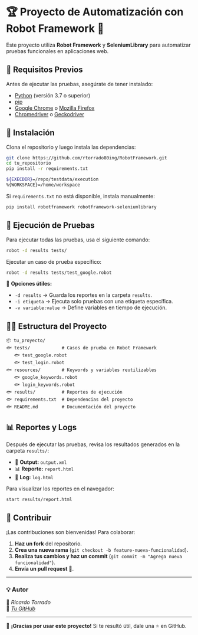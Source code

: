 # 🏆 Proyecto de Automatización con Robot Framework 🚀

Este proyecto utiliza **Robot Framework** y **SeleniumLibrary** para automatizar pruebas funcionales en aplicaciones web.

## 📌 Requisitos Previos

Antes de ejecutar las pruebas, asegúrate de tener instalado:

- [Python](https://www.python.org/) (versión 3.7 o superior)
- [pip](https://pip.pypa.io/en/stable/)
- [Google Chrome](https://www.google.com/chrome/) o [Mozilla Firefox](https://www.mozilla.org/)
- [Chromedriver](https://chromedriver.chromium.org/downloads) o [Geckodriver](https://github.com/mozilla/geckodriver/releases)

## 📝 Instalación

Clona el repositorio y luego instala las dependencias:

```sh
git clone https://github.com/rtorrado80ing/RobotFramework.git
cd tu_repositorio
pip install -r requirements.txt

${EXECDIR}=/repo/testdata/execution
%{WORKSPACE}=/home/workspace
```

Si `requirements.txt` no está disponible, instala manualmente:

```sh
pip install robotframework robotframework-seleniumlibrary
```

## 🚀 Ejecución de Pruebas

Para ejecutar todas las pruebas, usa el siguiente comando:

```sh
robot -d results tests/
```

Ejecutar un caso de prueba específico:

```sh
robot -d results tests/test_google.robot
```

📌 **Opciones útiles:**
- `-d results` → Guarda los reportes en la carpeta `results`.
- `-i etiqueta` → Ejecuta solo pruebas con una etiqueta específica.
- `-v variable:value` → Define variables en tiempo de ejecución.

## 💂️‍♂️ Estructura del Proyecto

```
📦 tu_proyecto/
️🐟 tests/            # Casos de prueba en Robot Framework
️   🐟 test_google.robot
️   🐟 test_login.robot
️🐟 resources/        # Keywords y variables reutilizables
️   🐟 google_keywords.robot
️   🐟 login_keywords.robot
️🐟 results/          # Reportes de ejecución
️🐟 requirements.txt  # Dependencias del proyecto
️🐟 README.md         # Documentación del proyecto
```

## 📊 Reportes y Logs

Después de ejecutar las pruebas, revisa los resultados generados en la carpeta `results/`:

- 📄 **Output:** `output.xml`
- 📊 **Reporte:** `report.html`
- 📝 **Log:** `log.html`

Para visualizar los reportes en el navegador:

```sh
start results/report.html
```

## 📌 Contribuir

¡Las contribuciones son bienvenidas! Para colaborar:

1. **Haz un fork** del repositorio.
2. **Crea una nueva rama** (`git checkout -b feature-nueva-funcionalidad`).
3. **Realiza tus cambios y haz un commit** (`git commit -m "Agrega nueva funcionalidad"`).
4. **Envía un pull request** 🚀.

---

### 💡 Autor
📌 _Ricardo Torrado_  
📌 _[Tu GitHub](https://github.com/rtorrado80ing)_  

---

🎯 **¡Gracias por usar este proyecto!** Si te resultó útil, dale una ⭐ en GitHub.
